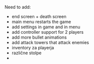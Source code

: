 Need to add:
  - end screen + death screen
  - main menu restarts the game
  - add settings in game and in menu
  - add controller support for 2 players
  - add more bullet animations
  - add attack towers that attack enemies
  - inventory za playerja
  - različne stolpe
  - 